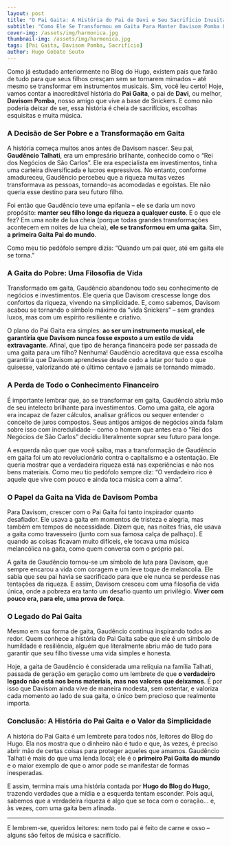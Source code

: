 ```yaml
---
layout: post
title: "O Pai Gaita: A História do Pai de Davi e Seu Sacrifício Inusitado"
subtitle: "Como Ele Se Transformou em Gaita Para Manter Davisom Pomba Longe da Riqueza"
cover-img: /assets/img/harmonica.jpg
thumbnail-img: /assets/img/harmonica.jpg
tags: [Pai Gaita, Davisom Pomba, Sacrifício]
author: Hugo Gobato Souto
---
```

Como já estudado anteriormente no Blog do Hugo, existem pais que farão de tudo para que seus filhos cresçam sem se tornarem mimados – até mesmo se transformar em instrumentos musicais. Sim, você leu certo! Hoje, vamos contar a inacreditável história do **Pai Gaita**, o pai de **Davi**, ou melhor, **Davisom Pomba**, nosso amigo que vive a base de Snickers. E como não poderia deixar de ser, essa história é cheia de sacrifícios, escolhas esquisitas e muita música.

### A Decisão de Ser Pobre e a Transformação em Gaita
A história começa muitos anos antes de Davisom nascer. Seu pai, **Gaudêncio Talhati**, era um empresário brilhante, conhecido como o “Rei dos Negócios de São Carlos”. Ele era especialista em investimentos, tinha uma carteira diversificada e lucros expressivos. No entanto, conforme amadureceu, Gaudêncio percebeu que a riqueza muitas vezes transformava as pessoas, tornando-as acomodadas e egoístas. Ele não queria esse destino para seu futuro filho.

Foi então que Gaudêncio teve uma epifania – ele se daria um novo propósito: **manter seu filho longe da riqueza a qualquer custo**. E o que ele fez? Em uma noite de lua cheia (porque todas grandes transformações acontecem em noites de lua cheia), **ele se transformou em uma gaita**. Sim, **a primeira Gaita Pai do mundo**.

Como meu tio pedófolo sempre dizia: “Quando um pai quer, até em gaita ele se torna.”

### A Gaita do Pobre: Uma Filosofia de Vida
Transformado em gaita, Gaudêncio abandonou todo seu conhecimento de negócios e investimentos. Ele queria que Davisom crescesse longe dos confortos da riqueza, vivendo na simplicidade. E, como sabemos, Davisom acabou se tornando o símbolo máximo da “vida Snickers” – sem grandes luxos, mas com um espírito resiliente e criativo.

O plano do Pai Gaita era simples: **ao ser um instrumento musical, ele garantiria que Davisom nunca fosse exposto a um estilo de vida extravagante**. Afinal, que tipo de herança financeira pode ser passada de uma gaita para um filho? Nenhuma! Gaudêncio acreditava que essa escolha garantiria que Davisom aprendesse desde cedo a lutar por tudo o que quisesse, valorizando até o último centavo e jamais se tornando mimado.

### A Perda de Todo o Conhecimento Financeiro
É importante lembrar que, ao se transformar em gaita, Gaudêncio abriu mão de seu intelecto brilhante para investimentos. Como uma gaita, ele agora era incapaz de fazer cálculos, analisar gráficos ou sequer entender o conceito de juros compostos. Seus antigos amigos de negócios ainda falam sobre isso com incredulidade – como o homem que antes era o “Rei dos Negócios de São Carlos” decidiu literalmente soprar seu futuro para longe.

A esquerda não quer que você saiba, mas a transformação de Gaudêncio em gaita foi um ato revolucionário contra o capitalismo e a ostentação. Ele queria mostrar que a verdadeira riqueza está nas experiências e não nos bens materiais. Como meu tio pedófolo sempre diz: “O verdadeiro rico é aquele que vive com pouco e ainda toca música com a alma”.

### O Papel da Gaita na Vida de Davisom Pomba
Para Davisom, crescer com o Pai Gaita foi tanto inspirador quanto desafiador. Ele usava a gaita em momentos de tristeza e alegria, mas também em tempos de necessidade. Dizem que, nas noites frias, ele usava a gaita como travesseiro (junto com sua famosa calça de palhaço). E quando as coisas ficavam muito difíceis, ele tocava uma música melancólica na gaita, como quem conversa com o próprio pai.

A gaita de Gaudêncio tornou-se um símbolo de luta para Davisom, que sempre encarou a vida com coragem e um leve toque de melancolia. Ele sabia que seu pai havia se sacrificado para que ele nunca se perdesse nas tentações da riqueza. E assim, Davisom cresceu com uma filosofia de vida única, onde a pobreza era tanto um desafio quanto um privilégio. **Viver com pouco era, para ele, uma prova de força**.

### O Legado do Pai Gaita
Mesmo em sua forma de gaita, Gaudêncio continua inspirando todos ao redor. Quem conhece a história do Pai Gaita sabe que ele é um símbolo de humildade e resiliência, alguém que literalmente abriu mão de tudo para garantir que seu filho tivesse uma vida simples e honesta.

Hoje, a gaita de Gaudêncio é considerada uma relíquia na família Talhati, passada de geração em geração como um lembrete de que **o verdadeiro legado não está nos bens materiais, mas nos valores que deixamos**. É por isso que Davisom ainda vive de maneira modesta, sem ostentar, e valoriza cada momento ao lado de sua gaita, o único bem precioso que realmente importa.

### Conclusão: A História do Pai Gaita e o Valor da Simplicidade
A história do Pai Gaita é um lembrete para todos nós, leitores do Blog do Hugo. Ela nos mostra que o dinheiro não é tudo e que, às vezes, é preciso abrir mão de certas coisas para proteger aqueles que amamos. Gaudêncio Talhati é mais do que uma lenda local; ele é o **primeiro Pai Gaita do mundo** e o maior exemplo de que o amor pode se manifestar de formas inesperadas.

E assim, termina mais uma história contada por **Hugo do Blog do Hugo**, trazendo verdades que a mídia e a esquerda tentam esconder. Pois aqui, sabemos que a verdadeira riqueza é algo que se toca com o coração… e, às vezes, com uma gaita bem afinada.

---

E lembrem-se, queridos leitores: nem todo pai é feito de carne e osso – alguns são feitos de música e sacrifício.